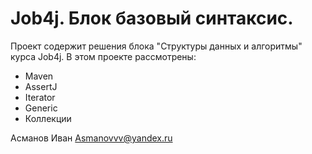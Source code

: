 # Job4j. Блок базовый синтаксис.
Проект содержит решения блока "Структуры данных и алгоритмы" курса Job4j.
В этом проекте рассмотрены: 
- Maven
- AssertJ
- Iterator
- Generic
- Коллекции

Асманов Иван Asmanovvv@yandex.ru